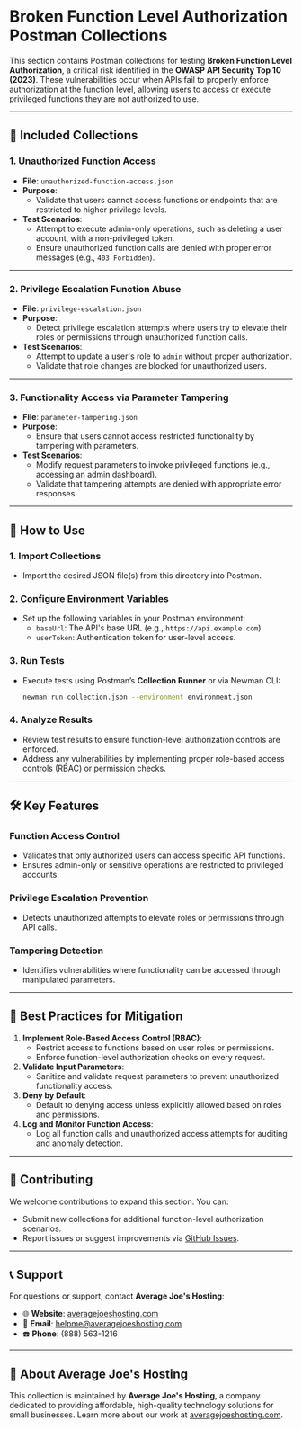 # Broken Function Level Authorization Postman Collections

This section contains Postman collections for testing **Broken Function Level Authorization**, a critical risk identified in the **OWASP API Security Top 10 (2023)**. These vulnerabilities occur when APIs fail to properly enforce authorization at the function level, allowing users to access or execute privileged functions they are not authorized to use.

---

## 📂 **Included Collections**

### **1. Unauthorized Function Access**
- **File**: `unauthorized-function-access.json`
- **Purpose**:
  - Validate that users cannot access functions or endpoints that are restricted to higher privilege levels.
- **Test Scenarios**:
  - Attempt to execute admin-only operations, such as deleting a user account, with a non-privileged token.
  - Ensure unauthorized function calls are denied with proper error messages (e.g., `403 Forbidden`).

---

### **2. Privilege Escalation Function Abuse**
- **File**: `privilege-escalation.json`
- **Purpose**:
  - Detect privilege escalation attempts where users try to elevate their roles or permissions through unauthorized function calls.
- **Test Scenarios**:
  - Attempt to update a user's role to `admin` without proper authorization.
  - Validate that role changes are blocked for unauthorized users.

---

### **3. Functionality Access via Parameter Tampering**
- **File**: `parameter-tampering.json`
- **Purpose**:
  - Ensure that users cannot access restricted functionality by tampering with parameters.
- **Test Scenarios**:
  - Modify request parameters to invoke privileged functions (e.g., accessing an admin dashboard).
  - Validate that tampering attempts are denied with appropriate error responses.

---

## 🚀 **How to Use**

### **1. Import Collections**
- Import the desired JSON file(s) from this directory into Postman.

### **2. Configure Environment Variables**
- Set up the following variables in your Postman environment:
  - `baseUrl`: The API's base URL (e.g., `https://api.example.com`).
  - `userToken`: Authentication token for user-level access.

### **3. Run Tests**
- Execute tests using Postman’s **Collection Runner** or via Newman CLI:
  ```bash
  newman run collection.json --environment environment.json
  ```

### **4. Analyze Results**
- Review test results to ensure function-level authorization controls are enforced.
- Address any vulnerabilities by implementing proper role-based access controls (RBAC) or permission checks.

---

## 🛠️ **Key Features**

### **Function Access Control**
- Validates that only authorized users can access specific API functions.
- Ensures admin-only or sensitive operations are restricted to privileged accounts.

### **Privilege Escalation Prevention**
- Detects unauthorized attempts to elevate roles or permissions through API calls.

### **Tampering Detection**
- Identifies vulnerabilities where functionality can be accessed through manipulated parameters.

---

## 📄 **Best Practices for Mitigation**

1. **Implement Role-Based Access Control (RBAC)**:
   - Restrict access to functions based on user roles or permissions.
   - Enforce function-level authorization checks on every request.
2. **Validate Input Parameters**:
   - Sanitize and validate request parameters to prevent unauthorized functionality access.
3. **Deny by Default**:
   - Default to denying access unless explicitly allowed based on roles and permissions.
4. **Log and Monitor Function Access**:
   - Log all function calls and unauthorized access attempts for auditing and anomaly detection.

---

## 🤝 **Contributing**

We welcome contributions to expand this section. You can:
- Submit new collections for additional function-level authorization scenarios.
- Report issues or suggest improvements via [GitHub Issues](https://github.com/AverageJoesHosting/CyberSecurity-OWASPTop10-Postman-Collections/issues).

---

## 📞 **Support**

For questions or support, contact **Average Joe's Hosting**:
- 🌐 **Website**: [averagejoeshosting.com](https://averagejoeshosting.com/)
- 📧 **Email**: [helpme@averagejoeshosting.com](mailto:helpme@averagejoeshosting.com)
- ☎️ **Phone**: (888) 563-1216

---

## 👋 **About Average Joe's Hosting**

This collection is maintained by **Average Joe's Hosting**, a company dedicated to providing affordable, high-quality technology solutions for small businesses. Learn more about our work at [averagejoeshosting.com](https://averagejoeshosting.com/).


